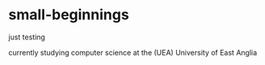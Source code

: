 # small-beginnings
just testing

currently studying computer science at the (UEA) University of East Anglia 
